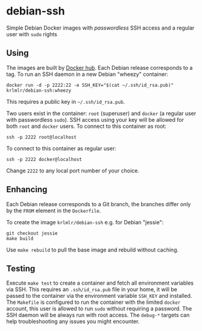 debian-ssh
==========

Simple Debian Docker images with *passwordless* SSH access and a regular user
with `sudo` rights


Using
-----

The images are built by [Docker hub](https://registry.hub.docker.com/u/krlmlr/debian-ssh/).
Each Debian release corresponds to a tag.  To run an SSH daemon in a new Debian "wheezy"
container:

    docker run -d -p 2222:22 -e SSH_KEY="$(cat ~/.ssh/id_rsa.pub)" krlmlr/debian-ssh:wheezy

This requires a public key in `~/.ssh/id_rsa.pub`.

Two users exist in the container: `root` (superuser) and `docker` (a regular user
with passwordless `sudo`). SSH access using your key will be allowed for both
`root` and `docker` users.
To connect to this container as root:

    ssh -p 2222 root@localhost

To connect to this container as regular user:

    ssh -p 2222 docker@localhost

Change `2222` to any local port number of your choice.


Enhancing
---------

Each Debian release corresponds to a Git branch, the branches differ only by
the `FROM` element in the `Dockerfile`.

To create the image `krlmlr/debian-ssh` e.g. for Debian "jessie":

    git checkout jessie
    make build

Use `make rebuild` to pull the base image and rebuild without caching.


Testing
-------

Execute `make test` to create a container and fetch all environment variables
via SSH.  This requires an `.ssh/id_rsa.pub` file in your home, it will be
passed to the container via the environment variable `SSH_KEY` and installed.
The `Makefile` is configured to run the container with the limited `docker`
account, this user is allowed to run `sudo` without requiring a password.
The SSH daemon will be always run with root access.  The `debug-*` targets
can help troubleshooting any issues you might encounter.
